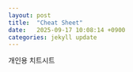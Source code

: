 ```yaml
---
layout: post
title:  "Cheat Sheet"
date:   2025-09-17 10:08:14 +0900
categories: jekyll update
---
```


개인용 치트시트
